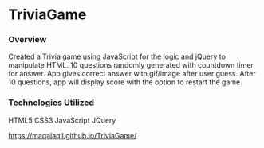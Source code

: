 # TriviaGame

### Overview

Created a Trivia game using JavaScript for the logic and jQuery to manipulate HTML. 10 questions randomly generated with countdown timer for answer.  App gives correct answer with gif/image after user guess.  After 10 questions, app will display score with the option to restart the game. 

### Technologies Utilized 

HTML5 CSS3 JavaScript JQuery

https://maqalaqil.github.io/TriviaGame/
